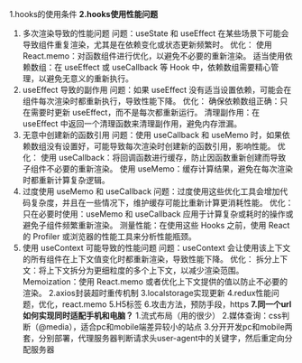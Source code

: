 1.hooks的使用条件
**2.hooks使用性能问题**
1. 多次渲染导致的性能问题
问题：useState 和 useEffect 在某些场景下可能会导致组件重复渲染，尤其是在依赖变化或状态更新频繁时。
优化：
使用 React.memo：对函数组件进行优化，以避免不必要的重新渲染。
适当使用依赖数组：在 useEffect 或 useCallback 等 Hook 中，依赖数组需要精心管理，以避免无意义的重新执行。
2. useEffect 导致的副作用
问题：如果 useEffect 没有适当设置依赖，可能会在组件每次渲染时都重新执行，导致性能下降。
优化：
确保依赖数组正确：只在需要时更新 useEffect，而不是每次都重新运行。
清理副作用：在 useEffect 中返回一个清理函数来清理副作用，避免内存泄漏。
3. 无意中创建新的函数引用
问题：使用 useCallback 和 useMemo 时，如果依赖数组没有设置好，可能导致每次渲染时创建新的函数引用，影响性能。
优化：
使用 useCallback：将回调函数进行缓存，防止因函数重新创建而导致子组件不必要的重新渲染。
使用 useMemo：缓存计算结果，避免在每次渲染时都重新计算复杂逻辑。
4. 过度使用 useMemo 和 useCallback
问题：过度使用这些优化工具会增加代码复杂度，并且在一些情况下，维护缓存可能比重新计算更消耗性能。
优化：
只在必要时使用：useMemo 和 useCallback 应用于计算复杂或耗时的操作或避免子组件频繁重新渲染。
测量性能：在使用这些 Hooks 之前，使用 React 的 Profiler 或浏览器的性能工具来分析性能瓶颈。
5. 使用 useContext 可能导致的性能问题
问题：useContext 会让使用该上下文的所有组件在上下文值变化时都重新渲染，导致性能下降。
优化：
拆分上下文：将上下文拆分为更细粒度的多个上下文，以减少渲染范围。
Memoization：使用 React.memo 或者优化上下文提供的值以防止不必要的渲染。
2.axios封装超时重传机制
3.localstorage实现更新
4.redux性能问题，优化，react.memo
5.H5标签
6.攻击方法，预防手段，https
**7.同一个url如何实现同时适配手机和电脑？**
1.流式布局（用的很少）
2.媒体查询：css判断（@media），适合pc和mobile端差异较小的站点
3.分开开发pc和mobile两套，分别部署，代理服务器判断请求头user-agent中的关键字，然后重定向分配服务器
